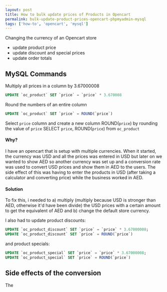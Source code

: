 ```yaml
---
layout: post
title: How to bulk update prices of Products in Opencart
permalink: bulk-update-product-prices-opencart-phpmyadmin-mysql
tags: ['how-to', 'opencart', 'mysql']
---
```


Changing the currency of an Opencart store
- update product price
- update discount and special prices
- update order totals

MySQL Commands
---
Multiply all prices in a column by 3.67000008
    
```sql
UPDATE `oc_product` SET `price` = `price` * 3.670008
```

Round the numbers of an entire column

```sql
UPDATE `oc_product` SET `price` = ROUND(`price`)
```
 
Select `price` column and create a new column ROUND(`price`) by rounding the value of `price`
SELECT `price`, ROUND(`price`) from `oc_product`

#### Why?
I have an opencart that is setup with multiple currencies. When it started, the currency was USD and all the prices was entered in USD but later on we wanted to show AED so another currency was set up and a conversion rate was used to convert USD prices and show them in AED to the users. The side effect of this was having to enter the products in USD (after taking a calculator and converting price) while the business worked in AED.

#### Solution
To fix this, i needed to a) multiply (multiply because USD is stronger than AED, otherwise it'd have been divide) the USD prices with a certain amount to get the equivalent of AED and b) change the default store currency.

I also had to update product discounts:

```sql
UPDATE `oc_product_discount` SET `price` = `price` * 3.67000008;
UPDATE `oc_product_discount` SET `price` = ROUND(`price`)
```

and product specials:

```sql
UPDATE `oc_product_special` SET `price` = `price` * 3.67000008;
UPDATE `oc_product_special` SET `price` = ROUND(`price`)
```

Side effects of the conversion
---

The 
 